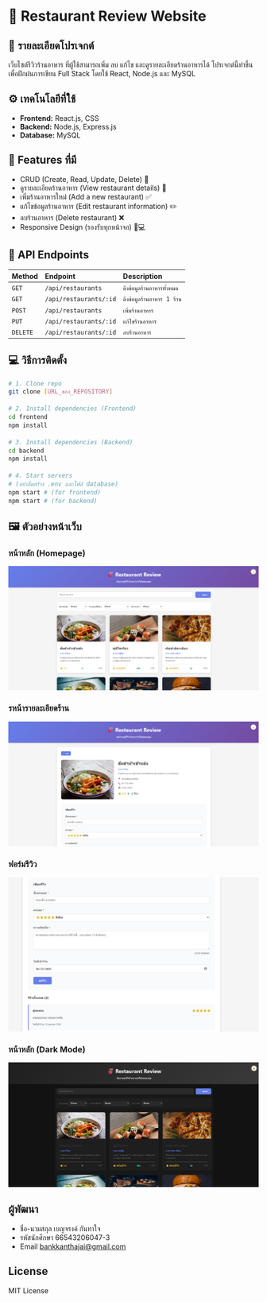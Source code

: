 # 🍜 Restaurant Review Website

## 📖 รายละเอียดโปรเจกต์

เว็บไซต์รีวิวร้านอาหาร ที่ผู้ใช้สามารถเพิ่ม ลบ แก้ไข และดูรายละเอียดร้านอาหารได้
โปรเจกต์นี้ทำขึ้นเพื่อฝึกฝนการเขียน Full Stack โดยใช้ React, Node.js และ MySQL

## ⚙️ เทคโนโลยีที่ใช้

* **Frontend:** React.js, CSS
* **Backend:** Node.js, Express.js
* **Database:** MySQL

## 🚀 Features ที่มี

* CRUD (Create, Read, Update, Delete) 📝
* ดูรายละเอียดร้านอาหาร (View restaurant details) 📖
* เพิ่มร้านอาหารใหม่ (Add a new restaurant) ✅
* แก้ไขข้อมูลร้านอาหาร (Edit restaurant information) ✏️
* ลบร้านอาหาร (Delete restaurant) ❌
* Responsive Design (รองรับทุกหน้าจอ) 📱💻

## 📡 API Endpoints

| Method | Endpoint | Description |
| :--- | :--- | :--- |
| `GET` | `/api/restaurants` | `ดึงข้อมูลร้านอาหารทั้งหมด` |
| `GET` | `/api/restaurants/:id` | `ดึงข้อมูลร้านอาหาร 1 ร้าน` |
| `POST` | `/api/restaurants` | `เพิ่มร้านอาหาร` |
| `PUT` | `/api/restaurants/:id` | `แก้ไขร้านอาหาร` |
| `DELETE`| `/api/restaurants/:id` | `ลบร้านอาหาร` |

## 💻 วิธีการติดตั้ง

```bash
# 1. Clone repo
git clone [URL_ของ_REPOSITORY]

# 2. Install dependencies (Frontend)
cd frontend
npm install

# 3. Install dependencies (Backend)
cd backend
npm install

# 4. Start servers
# (อย่าลืมสร้าง .env และไฟล์ database)
npm start # (for frontend)
npm start # (for backend)
```

## 🖼️ ตัวอย่างหน้าเว็บ
### หน้าหลัก (Homepage)
![Home](screenshots/home.png)

### รหน้ารายละเอียดร้าน
![Detail](screenshots/detail.png)

### ฟอร์มรีวิว
![Review](screenshots/review-form.png)

### หน้าหลัก (Dark Mode)
![Home Dark](screenshots/DarkMode.png)

## ผู้พัฒนา
- ชื่อ-นามสกุล เบญจรงค์ กันทาใจ
- รหัสนักศึกษา 66543206047-3
- Email bankkanthajai@gmail.com

## License
MIT License

